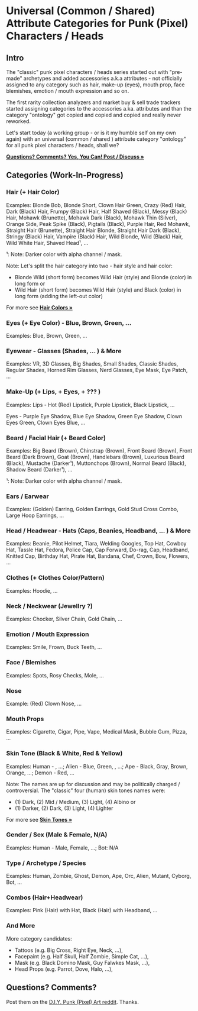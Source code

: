 # Universal (Common / Shared) Attribute Categories for Punk (Pixel) Characters / Heads


## Intro

The "classic" punk pixel characters / heads series started out with "pre-made" archetypes
 and added accessories a.k.a attributes - not officially assigned to any category such as hair,
make-up (eyes), mouth prop, face blemishes, emotion / mouth expression and so on.

The first rarity collection analyzers and  market buy & sell trade trackers started
assigning categories to the accessories a.ka. attributes and than
the category "ontology" got copied and copied and copied and really never reworked.


Let's start today (a working group - or is it my humble self on my own again)
with an universal (common / shared ) attribute category "ontology"
for all punk pixel characters / heads, shall we?

[**Questions? Comments? Yes, You Can! Post / Discuss »**](https://old.reddit.com/r/DIYPunkArt/comments/vcqfiw/universal_common_shared_attribute_categories_for/)


##   Categories   (Work-In-Progress)


### Hair  (+ Hair Color)

Examples:  Blonde Bob, Blonde Short,  Clown Hair Green,
Crazy (Red) Hair,  Dark (Black) Hair,  Frumpy (Black) Hair,
Half Shaved (Black), Messy (Black) Hair,
Mohawk (Brunette), Mohawk Dark (Black),
Mohawk Thin (Silver), Orange Side,
Peak Spike (Black), Pigtails (Black), Purple Hair, Red Mohawk,
Straight Hair (Brunette), Straight Hair Blonde, Straight Hair Dark (Black),
Stringy (Black) Hair, Vampire (Black) Hair, Wild Blonde, Wild (Black) Hair,
Wild White Hair, Shaved Head¹, ...

¹: Note: Darker color with alpha channel / mask.



Note:  Let's split the hair category into two - hair style and hair color:

- Blonde Wild  (short form) becomes  Wild Hair (style) and Blonde (color) in long form or
- Wild Hair    (short form) becomes  Wild Hair (style) and Black (color) in long form (adding the left-out color)



For more see [**Hair Colors »**](../hair-colors)


### Eyes (+ Eye Color)  -  Blue, Brown, Green, ...

Examples:   Blue, Brown, Green, ...



### Eyewear   - Glasses (Shades, ... ) & More

Examples:   VR, 3D Glasses, Big Shades, Small Shades,
Classic Shades, Regular Shades, Horned Rim Glasses,
Nerd Glasses,
 Eye Mask, Eye Patch,  ...


### Make-Up (+ Lips, + Eyes, + ??? )

Examples:  Lips - Hot (Red) Lipstick, Purple Lipstick, Black Lipstick, ...

Eyes -   Purple Eye Shadow, Blue Eye Shadow, Green Eye Shadow,
Clown Eyes Green, Clown Eyes Blue,  ...




### Beard / Facial Hair   (+ Beard Color)

Examples:   Big Beard (Brown), Chinstrap (Brown),
Front Beard (Brown), Front Beard (Dark Brown), Goat (Brown),
Handlebars (Brown),
Luxurious Beard (Black), Mustache (Darker¹),
Muttonchops (Brown),
Normal Beard (Black), Shadow Beard (Darker¹), ...

¹: Note: Darker color with alpha channel / mask.




### Ears / Earwear

Examples:  (Golden) Earring,
  Golden Earrings, Gold Stud Cross Combo, Large Hoop Earrings, ...




### Head / Headwear   - Hats (Caps, Beanies, Headband,  ... ) & More

Examples:  Beanie, Pilot Helmet, Tiara, Welding Googles,
Top Hat, Cowboy Hat,
Tassle Hat, Fedora, Police Cap,
Cap Forward,  Do-rag,  Cap, Headband, Knitted Cap,
 Birthday Hat, Pirate Hat, Bandana, Chef, Crown, Bow, Flowers,  ...




### Clothes (+ Clothes Color/Pattern)

Examples:   Hoodie, ...



### Neck / Neckwear  (Jewellry ?)

Examples:   Chocker,  Silver Chain,  Gold Chain, ...



### Emotion / Mouth Expression

Examples:   Smile, Frown, Buck Teeth, ...


### Face / Blemishes

Examples:  Spots, Rosy Checks, Mole, ...


### Nose

Example:  (Red) Clown Nose, ...


### Mouth Props

Examples:   Cigarette, Cigar, Pipe, Vape, Medical Mask, Bubble Gum, Pizza,  ...



### Skin Tone (Black & White, Red & Yellow)

Examples:  Human -   , ...;
  Alien - Blue, Green, , ...;
  Ape   - Black, Gray, Brown, Orange, ...;
  Demon -  Red, ...

Note: The names are up for discussion and
may be politically charged / controversial.
The "classic" four (human) skin tones names were:

- (1) Dark, (2) Mid / Medium, (3) Light, (4) Albino  or
- (1) Darker, (2) Dark, (3) Light, (4) Lighter


For more see [**Skin Tones »**](../skin-tones)



### Gender / Sex  (Male & Female, N/A)

Examples:  Human - Male, Female, ...;
Bot:  N/A




### Type / Archetype / Species

Examples:  Human, Zombie, Ghost, Demon, Ape, Orc, Alien,  Mutant,  Cyborg, Bot, ...




### Combos   (Hair+Headwear)

Examples: Pink (Hair) with Hat,  Black (Hair) with Headband, ...





###  And More

More category candidates:

- Tattoos (e.g. Big Cross, Right Eye, Neck, ...),
- Facepaint (e.g. Half Skull, Half Zombie, Simple Cat, ...),
- Mask    (e.g.  Black Domino Mask, Guy Falwkes Mask, ...),
- Head Props (e.g.  Parrot, Dove, Halo, ...),








## Questions? Comments?

Post them on the [D.I.Y. Punk (Pixel) Art reddit](https://old.reddit.com/r/DIYPunkArt). Thanks.
